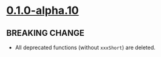 # [0.1.0-alpha.10]

## BREAKING CHANGE

- All deprecated functions (without `xxxShort`) are deleted.

[0.1.0-alpha.10]: https://github.com/AccelByte/accelbyte-go-modular-sdk/compare/ams-sdk/v0.1.0-alpha.9..ams-sdk/v0.1.0-alpha.10
